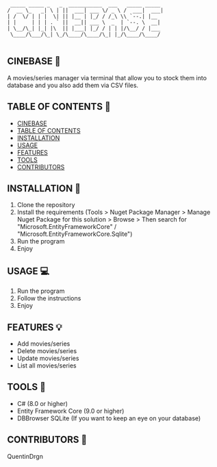 ```
 _____ _____ _   _  ___________  ___   _____ _____ 
/  __ \_   _| \ | ||  ___| ___ \/ _ \ /  ___|  ___|
| /  \/ | | |  \| || |__ | |_/ / /_\ \\ `--.| |__  
| |     | | | . ` ||  __|| ___ \  _  | `--. \  __| 
| \__/\_| |_| |\  || |___| |_/ / | | |/\__/ / |___ 
 \____/\___/\_| \_/\____/\____/\_| |_/\____/\____/ 
                                                   
```
                                                   
## CINEBASE :popcorn:

A movies/series manager via terminal that allow you to stock them into database and you also add them via CSV files.

## TABLE OF CONTENTS :book:

- [CINEBASE](#cinebase)
- [TABLE OF CONTENTS](#table-of-contents)
- [INSTALLATION](#installation)
- [USAGE](#usage)
- [FEATURES](#features)
- [TOOLS](#tools)
- [CONTRIBUTORS](#contributors)

## INSTALLATION :wrench:

1. Clone the repository
2. Install the requirements (Tools > Nuget Package Manager > Manage Nuget Package for this solution > Browse > Then search for "Microsoft.EntityFrameworkCore" / "Microsoft.EntityFrameworkCore.Sqlite")
3. Run the program
4. Enjoy

## USAGE :computer:

1. Run the program
2. Follow the instructions
3. Enjoy

## FEATURES :bulb:

- Add movies/series
- Delete movies/series
- Update movies/series
- List all movies/series

## TOOLS :hammer:

- C# (8.0 or higher)
- Entity Framework Core (9.0 or higher)
- DBBrowser SQLite (If you want to keep an eye on your database)

## CONTRIBUTORS :busts_in_silhouette:

QuentinDrgn








